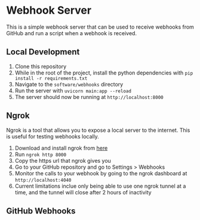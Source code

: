 # Webhook Server

This is a simple webhook server that can be used to receive webhooks from GitHub and run a script when a webhook is received.

## Local Development

1. Clone this repository
2. While in the root of the project, install the python dependencies with `pip install -r requirements.txt`
3. Navigate to the `software/webhooks` directory
4. Run the server with `uvicorn main:app --reload`
5. The server should now be running at `http://localhost:8000`

## Ngrok

Ngrok is a tool that allows you to expose a local server to the internet. This is useful for testing webhooks locally.

1. Download and install ngrok from [here](https://ngrok.com/download)
2. Run `ngrok http 8000`
3. Copy the https url that ngrok gives you
4. Go to your GitHub repository and go to Settings > Webhooks
5. Monitor the calls to your webhook by going to the ngrok dashboard at `http://localhost:4040`
6. Current limitations inclue only being able to use one ngrok tunnel at a time, and the tunnel will close after 2 hours of inactivity

## GitHub Webhooks
